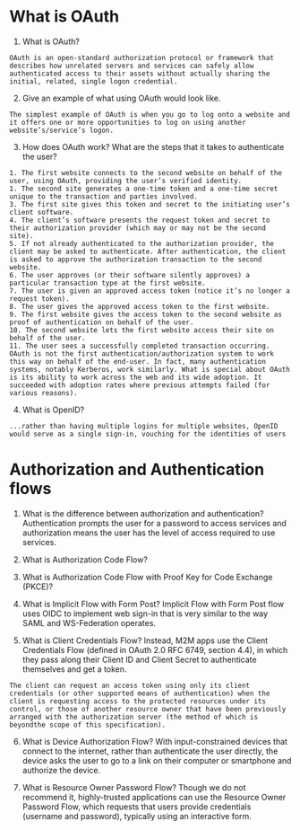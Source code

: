 # What is OAuth

1. What is OAuth?
```
OAuth is an open-standard authorization protocol or framework that describes how unrelated servers and services can safely allow authenticated access to their assets without actually sharing the initial, related, single logon credential.
```

2. Give an example of what using OAuth would look like.
```
The simplest example of OAuth is when you go to log onto a website and it offers one or more opportunities to log on using another website’s/service’s logon.
```

3. How does OAuth work? What are the steps that it takes to authenticate the user?
```
1. The first website connects to the second website on behalf of the user, using OAuth, providing the user’s verified identity.
1. The second site generates a one-time token and a one-time secret unique to the transaction and parties involved.
3. The first site gives this token and secret to the initiating user’s client software.
4. The client’s software presents the request token and secret to their authorization provider (which may or may not be the second site).
5. If not already authenticated to the authorization provider, the client may be asked to authenticate. After authentication, the client is asked to approve the authorization transaction to the second website.
6. The user approves (or their software silently approves) a particular transaction type at the first website.
7. The user is given an approved access token (notice it’s no longer a request token).
8. The user gives the approved access token to the first website.
9. The first website gives the access token to the second website as proof of authentication on behalf of the user.
10. The second website lets the first website access their site on behalf of the user.
11. The user sees a successfully completed transaction occurring.
OAuth is not the first authentication/authorization system to work this way on behalf of the end-user. In fact, many authentication systems, notably Kerberos, work similarly. What is special about OAuth is its ability to work across the web and its wide adoption. It succeeded with adoption rates where previous attempts failed (for various reasons).
```

4. What is OpenID?
```
...rather than having multiple logins for multiple websites, OpenID would serve as a single sign-in, vouching for the identities of users
```

# Authorization and Authentication flows

1. What is the difference between authorization and authentication?
Authentication prompts the user for a password to access services and authorization means the user has the level of access required to use services.

2. What is Authorization Code Flow?

3. What is Authorization Code Flow with Proof Key for Code Exchange (PKCE)?

4. What is Implicit Flow with Form Post?
Implicit Flow with Form Post flow uses OIDC to implement web sign-in that is very similar to the way SAML and WS-Federation operates.

5. What is Client Credentials Flow?
Instead, M2M apps use the Client Credentials Flow (defined in OAuth 2.0 RFC 6749, section 4.4), in which they pass along their Client ID and Client Secret to authenticate themselves and get a token.
```
The client can request an access token using only its client
credentials (or other supported means of authentication) when the
client is requesting access to the protected resources under its
control, or those of another resource owner that have been previously
arranged with the authorization server (the method of which is beyondthe scope of this specification).
```

6. What is Device Authorization Flow?
With input-constrained devices that connect to the internet, rather than authenticate the user directly, the device asks the user to go to a link on their computer or smartphone and authorize the device.

7. What is Resource Owner Password Flow?
Though we do not recommend it, highly-trusted applications can use the Resource Owner Password Flow, which requests that users provide credentials (username and password), typically using an interactive form.